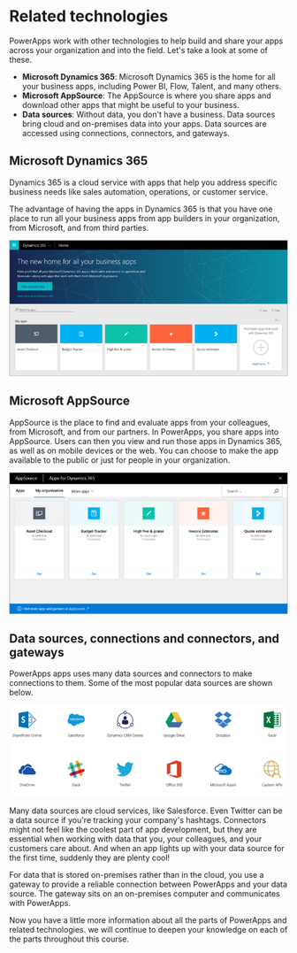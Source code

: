# Related technologies
PowerApps work with other technologies to help build and share your apps across your organization and into the field. Let's take a look at some of these.

- **Microsoft Dynamics 365**: Microsoft Dynamics 365 is the home for all your business apps, including Power BI, Flow, Talent, and many others.
- **Microsoft AppSource**: The AppSource is where you share apps and download other apps that might be useful to your business.
- **Data sources**: Without data, you don't have a business. Data sources bring cloud and on-premises data into your apps. Data sources are accessed using connections, connectors, and gateways.

## Microsoft Dynamics 365
Dynamics 365 is a cloud service with apps that help you address specific business needs like sales automation, operations, or customer service.

The advantage of having the apps in Dynamics 365 is that you have one place to run all your business apps from app builders in your organization, from Microsoft, and from third parties.

![Dynamics 365 Home page](../media/powerapps-dynamics.png)

## Microsoft AppSource
AppSource is the place to find and evaluate apps from your colleagues, from Microsoft, and from our partners. In PowerApps, you share apps into AppSource. Users can then you view and run those apps in Dynamics 365, as well as on mobile devices or the web. You can choose to make the app available to the public or just for people in your organization.

![Microsoft App Source](../media/powerapps-appsource.png)

## Data sources, connections and connectors, and gateways
PowerApps apps uses many data sources and connectors to make connections to them. Some of the most popular data sources are shown below.

![PowerApps data sources](../media/powerapps-datasources.png)

Many data sources are cloud services, like Salesforce. Even Twitter can be a data source if you're tracking your company's hashtags. Connectors might not feel like the coolest part of app development, but they are essential when working with data that you, your colleagues, and your customers care about. And when an app lights up with your data source for the first time, suddenly they are plenty cool!

For data that is stored on-premises rather than in the cloud, you use a gateway to provide a reliable connection between PowerApps and your data source. The gateway sits on an on-premises computer and communicates with PowerApps.

Now you have a little more information about all the parts of PowerApps and related technologies. we will continue to deepen your knowledge on each of the parts throughout this course. 

